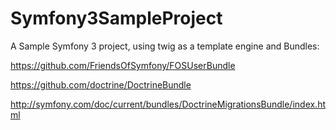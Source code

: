 Symfony3SampleProject
============

A Sample Symfony 3 project, using twig as a template engine and Bundles:

https://github.com/FriendsOfSymfony/FOSUserBundle

https://github.com/doctrine/DoctrineBundle

http://symfony.com/doc/current/bundles/DoctrineMigrationsBundle/index.html
